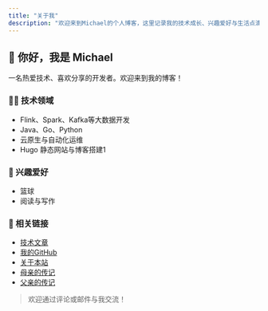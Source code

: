 ```yaml
---
title: "关于我"
description: "欢迎来到Michael的个人博客，这里记录我的技术成长、兴趣爱好与生活点滴。"
---
```


## 👋 你好，我是 Michael

一名热爱技术、喜欢分享的开发者。欢迎来到我的博客！

### 🧑‍💻 技术领域
- Flink、Spark、Kafka等大数据开发
- Java、Go、Python
- 云原生与自动化运维
- Hugo 静态网站与博客搭建1

### 🎯 兴趣爱好
- 篮球
- 阅读与写作


### 🔗 相关链接
- [技术文章](/posts/)
- [我的GitHub](https://github.com/michaelwang123)
- [关于本站](/about/)
- [母亲的传记](/posts/mother-biography/)
- [父亲的传记](/posts/father-biography/)
> 欢迎通过评论或邮件与我交流！